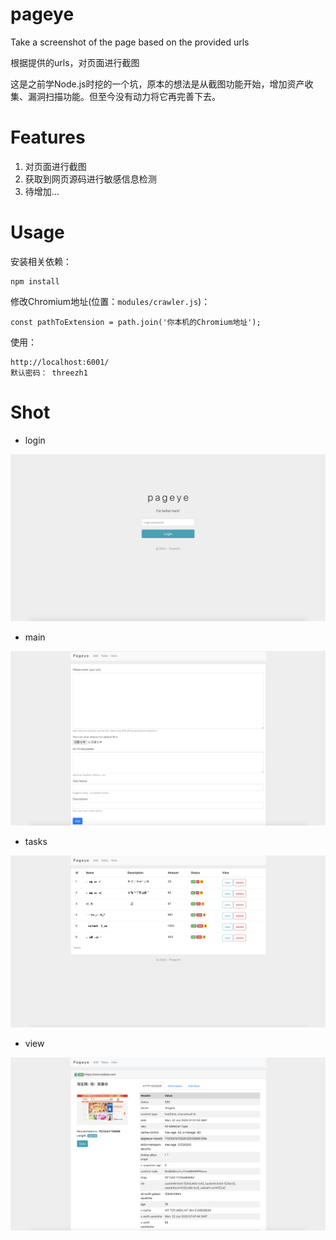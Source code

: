 # pageye

Take a screenshot of the page based on the provided urls

根据提供的urls，对页面进行截图

这是之前学Node.js时挖的一个坑，原本的想法是从截图功能开始，增加资产收集、漏洞扫描功能。但至今没有动力将它再完善下去。

# Features

1. 对页面进行截图
2. 获取到网页源码进行敏感信息检测
3. 待增加...

# Usage

安装相关依赖：

```
npm install
```

修改Chromium地址(位置：`modules/crawler.js`)：

```
const pathToExtension = path.join('你本机的Chromium地址');
```

使用：

```
http://localhost:6001/
默认密码： threezh1
```

# Shot

- login

![image](images/login.png)

- main

![image](images/main.png)

- tasks

![image](images/tasks.png)

- view

![image](images/view.png)

